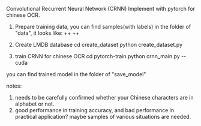 Convolutional Recurrent Neural Network (CRNN) Implement with pytorch for chinese OCR.

1. Prepare training data, you can find samples(with labels) in the folder of "data", it looks like:
   ++
   ++

2. Create LMDB database
   cd create_dataset
   python  create_dataset.py

3. train CRNN for chinese OCR
   cd pytorch-train
   python crnn_main.py --cuda

you can find trained model in the folder of "save_model"


notes:
   1. needs to be carefully confirmed whether your Chinese characters are in alphabet or not.
   2. good performance in training accuracy, and bad performance in practical application? maybe  samples of various situations are needed.
